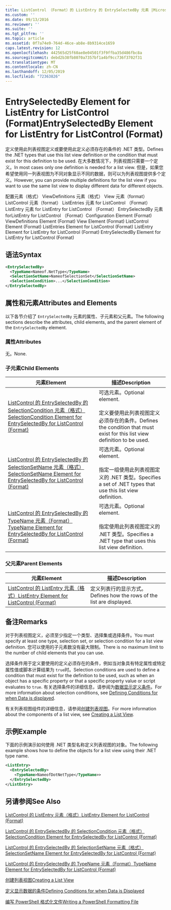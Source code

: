 ```yaml
---
title: ListControl （Format）的 ListEntry 的 EntrySelectedBy 元素 |Microsoft Docs
ms.custom: ''
ms.date: 09/13/2016
ms.reviewer: ''
ms.suite: ''
ms.tgt_pltfrm: ''
ms.topic: article
ms.assetid: 0f7a74e9-764d-46ce-ab8e-8b9314ce1659
caps.latest.revision: 12
ms.openlocfilehash: 442565d25f60ae8e04501f3f9ffba35d486fbc8a
ms.sourcegitcommit: debd2b38fb8070a7357bf1a4bf9cc736f3702f31
ms.translationtype: MT
ms.contentlocale: zh-CN
ms.lasthandoff: 12/05/2019
ms.locfileid: "72363826"
---
```

# <a name="entryselectedby-element-for-listentry-for-listcontrol-format"></a><span data-ttu-id="8bd9a-102">EntrySelectedBy Element for ListEntry for ListControl (Format)</span><span class="sxs-lookup"><span data-stu-id="8bd9a-102">EntrySelectedBy Element for ListEntry for ListControl (Format)</span></span>

<span data-ttu-id="8bd9a-103">定义使用此列表视图定义或要使用此定义必须存在的条件的 .NET 类型。</span><span class="sxs-lookup"><span data-stu-id="8bd9a-103">Defines the .NET types that use this list view definition or the condition that must exist for this definition to be used.</span></span> <span data-ttu-id="8bd9a-104">在大多数情况下，列表视图只需要一个定义。</span><span class="sxs-lookup"><span data-stu-id="8bd9a-104">In most cases only one definition is needed for a list view.</span></span> <span data-ttu-id="8bd9a-105">但是，如果您希望使用同一列表视图为不同对象显示不同的数据，则可以为列表视图提供多个定义。</span><span class="sxs-lookup"><span data-stu-id="8bd9a-105">However, you can provide multiple definitions for the list view if you want to use the same list view to display different data for different objects.</span></span>

<span data-ttu-id="8bd9a-106">配置元素（格式） ViewDefinitions 元素（格式） View 元素（format） ListControl 元素（format） ListEntries 元素 for ListControl （Format） ListEntry 元素 for ListEntry for ListControl （Format） EntrySelectedBy 元素 forListEntry for ListControl （Format）</span><span class="sxs-lookup"><span data-stu-id="8bd9a-106">Configuration Element (Format) ViewDefinitions Element (Format) View Element (Format) ListControl Element (Format) ListEntries Element for ListControl (Format) ListEntry Element for ListEntry for ListControl (Format) EntrySelectedBy Element for ListEntry for ListControl (Format)</span></span>

## <a name="syntax"></a><span data-ttu-id="8bd9a-107">语法</span><span class="sxs-lookup"><span data-stu-id="8bd9a-107">Syntax</span></span>

```xml
<EntrySelectedBy>
  <TypeName>Nameof.NetType</TypeName>
  <SelectionSetName>NameofSelectionSet</SelectionSetName>
  <SelectionCondition>...</SelectionCondition>
</EntrySelectedBy>
```

## <a name="attributes-and-elements"></a><span data-ttu-id="8bd9a-108">属性和元素</span><span class="sxs-lookup"><span data-stu-id="8bd9a-108">Attributes and Elements</span></span>

<span data-ttu-id="8bd9a-109">以下各节介绍了 `EntrySelectedBy` 元素的属性、子元素和父元素。</span><span class="sxs-lookup"><span data-stu-id="8bd9a-109">The following sections describe the attributes, child elements, and the parent element of the `EntrySelectedBy` element.</span></span>

### <a name="attributes"></a><span data-ttu-id="8bd9a-110">属性</span><span class="sxs-lookup"><span data-stu-id="8bd9a-110">Attributes</span></span>

<span data-ttu-id="8bd9a-111">无。</span><span class="sxs-lookup"><span data-stu-id="8bd9a-111">None.</span></span>

### <a name="child-elements"></a><span data-ttu-id="8bd9a-112">子元素</span><span class="sxs-lookup"><span data-stu-id="8bd9a-112">Child Elements</span></span>

|<span data-ttu-id="8bd9a-113">元素</span><span class="sxs-lookup"><span data-stu-id="8bd9a-113">Element</span></span>|<span data-ttu-id="8bd9a-114">描述</span><span class="sxs-lookup"><span data-stu-id="8bd9a-114">Description</span></span>|
|-------------|-----------------|
|[<span data-ttu-id="8bd9a-115">ListControl 的 EntrySelectedBy 的 SelectionCondition 元素（格式）</span><span class="sxs-lookup"><span data-stu-id="8bd9a-115">SelectionCondition Element for EntrySelectedBy for ListControl  (Format)</span></span>](./selectioncondition-element-for-entryselectedby-for-listcontrol-format.md)|<span data-ttu-id="8bd9a-116">可选元素。</span><span class="sxs-lookup"><span data-stu-id="8bd9a-116">Optional element.</span></span><br /><br /> <span data-ttu-id="8bd9a-117">定义要使用此列表视图定义必须存在的条件。</span><span class="sxs-lookup"><span data-stu-id="8bd9a-117">Defines the condition that must exist for this list view definition to be used.</span></span>|
|[<span data-ttu-id="8bd9a-118">ListControl 的 EntrySelectedBy 的 SelectionSetName 元素（格式）</span><span class="sxs-lookup"><span data-stu-id="8bd9a-118">SelectionSetName Element for EntrySelectedBy for ListControl (Format)</span></span>](./selectionsetname-element-for-entryselectedby-for-listcontrol-format.md)|<span data-ttu-id="8bd9a-119">可选元素。</span><span class="sxs-lookup"><span data-stu-id="8bd9a-119">Optional element.</span></span><br /><br /> <span data-ttu-id="8bd9a-120">指定一组使用此列表视图定义的 .NET 类型。</span><span class="sxs-lookup"><span data-stu-id="8bd9a-120">Specifies a set of .NET types that use this list view definition.</span></span>|
|[<span data-ttu-id="8bd9a-121">ListControl 的 EntrySelectedBy 的 TypeName 元素（Format）</span><span class="sxs-lookup"><span data-stu-id="8bd9a-121">TypeName Element for EntrySelectedBy for ListControl (Format)</span></span>](./typename-element-for-entryselectedby-for-listcontrol-format.md)|<span data-ttu-id="8bd9a-122">可选元素。</span><span class="sxs-lookup"><span data-stu-id="8bd9a-122">Optional element.</span></span><br /><br /> <span data-ttu-id="8bd9a-123">指定使用此列表视图定义的 .NET 类型。</span><span class="sxs-lookup"><span data-stu-id="8bd9a-123">Specifies a .NET type that uses this list view definition.</span></span>|

### <a name="parent-elements"></a><span data-ttu-id="8bd9a-124">父元素</span><span class="sxs-lookup"><span data-stu-id="8bd9a-124">Parent Elements</span></span>

|<span data-ttu-id="8bd9a-125">元素</span><span class="sxs-lookup"><span data-stu-id="8bd9a-125">Element</span></span>|<span data-ttu-id="8bd9a-126">描述</span><span class="sxs-lookup"><span data-stu-id="8bd9a-126">Description</span></span>|
|-------------|-----------------|
|[<span data-ttu-id="8bd9a-127">ListControl 的 ListEntry 元素（格式）</span><span class="sxs-lookup"><span data-stu-id="8bd9a-127">ListEntry Element for ListControl (Format)</span></span>](./listentry-element-for-listcontrol-format.md)|<span data-ttu-id="8bd9a-128">定义列表行的显示方式。</span><span class="sxs-lookup"><span data-stu-id="8bd9a-128">Defines how the rows of the list are displayed.</span></span>|

## <a name="remarks"></a><span data-ttu-id="8bd9a-129">备注</span><span class="sxs-lookup"><span data-stu-id="8bd9a-129">Remarks</span></span>

<span data-ttu-id="8bd9a-130">对于列表视图定义，必须至少指定一个类型、选择集或选择条件。</span><span class="sxs-lookup"><span data-stu-id="8bd9a-130">You must specify at least one type, selection set, or selection condition for a list view definition.</span></span> <span data-ttu-id="8bd9a-131">您可以使用的子元素数没有最大限制。</span><span class="sxs-lookup"><span data-stu-id="8bd9a-131">There is no maximum limit to the number of child elements that you can use.</span></span>

<span data-ttu-id="8bd9a-132">选择条件用于定义要使用的定义必须存在的条件，例如当对象具有特定属性或特定属性值或脚本计算结果为 `true`时。</span><span class="sxs-lookup"><span data-stu-id="8bd9a-132">Selection conditions are used to define a condition that must exist for the definition to be used, such as when an object has a specific property or that a specific property value or script evaluates to `true`.</span></span> <span data-ttu-id="8bd9a-133">有关选择条件的详细信息，请参阅为[数据显示定义条件](./defining-conditions-for-displaying-data.md)。</span><span class="sxs-lookup"><span data-stu-id="8bd9a-133">For more information about selection conditions, see [Defining Conditions for when Data is displayed](./defining-conditions-for-displaying-data.md).</span></span>

<span data-ttu-id="8bd9a-134">有关列表视图组件的详细信息，请参阅[创建列表视图](./creating-a-list-view.md)。</span><span class="sxs-lookup"><span data-stu-id="8bd9a-134">For more information about the components of a list view, see [Creating a List View](./creating-a-list-view.md).</span></span>

## <a name="example"></a><span data-ttu-id="8bd9a-135">示例</span><span class="sxs-lookup"><span data-stu-id="8bd9a-135">Example</span></span>

<span data-ttu-id="8bd9a-136">下面的示例演示如何使用 .NET 类型名称定义列表视图的对象。</span><span class="sxs-lookup"><span data-stu-id="8bd9a-136">The following example shows how to define the objects for a list view using their .NET type name.</span></span>

```xml
<ListEntry>
  <EntrySelectedBy>
    <TypeName>NameofDotNetType</TypeName>>
  </EntrySelectedBy>
</ListEntry>
```

## <a name="see-also"></a><span data-ttu-id="8bd9a-137">另请参阅</span><span class="sxs-lookup"><span data-stu-id="8bd9a-137">See Also</span></span>

[<span data-ttu-id="8bd9a-138">ListControl 的 ListEntry 元素（格式）</span><span class="sxs-lookup"><span data-stu-id="8bd9a-138">ListEntry Element for ListControl (Format)</span></span>](./listentry-element-for-listcontrol-format.md)

[<span data-ttu-id="8bd9a-139">ListControl 的 EntrySelectedBy 的 SelectionCondition 元素（格式）</span><span class="sxs-lookup"><span data-stu-id="8bd9a-139">SelectionCondition Element for EntrySelectedBy for ListControl (Format)</span></span>](./selectioncondition-element-for-entryselectedby-for-listcontrol-format.md)

[<span data-ttu-id="8bd9a-140">ListControl 的 EntrySelectedBy 的 SelectionSetName 元素（格式）</span><span class="sxs-lookup"><span data-stu-id="8bd9a-140">SelectionSetName Element for EntrySelectedBy for ListControl (Format)</span></span>](./selectionsetname-element-for-entryselectedby-for-listcontrol-format.md)

[<span data-ttu-id="8bd9a-141">ListControl 的 EntrySelectedBy 的 TypeName 元素（Format）</span><span class="sxs-lookup"><span data-stu-id="8bd9a-141">TypeName Element for EntrySelectedBy for ListControl (Format)</span></span>](./typename-element-for-entryselectedby-for-listcontrol-format.md)

[<span data-ttu-id="8bd9a-142">创建列表视图</span><span class="sxs-lookup"><span data-stu-id="8bd9a-142">Creating a List View</span></span>](./creating-a-list-view.md)

[<span data-ttu-id="8bd9a-143">定义显示数据的条件</span><span class="sxs-lookup"><span data-stu-id="8bd9a-143">Defining Conditions for when Data is Displayed</span></span>](./defining-conditions-for-displaying-data.md)

[<span data-ttu-id="8bd9a-144">编写 PowerShell 格式化文件</span><span class="sxs-lookup"><span data-stu-id="8bd9a-144">Writing a PowerShell Formatting File</span></span>](./writing-a-powershell-formatting-file.md)
